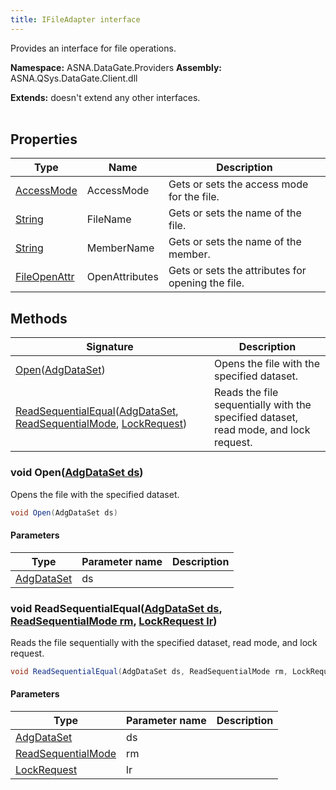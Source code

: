 ```yaml
---
title: IFileAdapter interface
---
```


Provides an interface for file operations.

**Namespace:** ASNA.DataGate.Providers
**Assembly:** ASNA.QSys.DataGate.Client.dll

**Extends:** doesn't extend any other interfaces.
<br>
<br>

## Properties

| Type | Name | Description
| --- | --- | --- 
| [AccessMode](/reference/datagate/datagate-common/access-mode.html) | AccessMode | Gets or sets the access mode for the file. |
| [String](https://learn.microsoft.com/en-us/dotnet/api/system.string?view=net-8.0) | FileName | Gets or sets the name of the file. |
| [String](https://learn.microsoft.com/en-us/dotnet/api/system.string?view=net-8.0) | MemberName | Gets or sets the name of the member. |
| [FileOpenAttr](/reference/datagate/datagate-providers/file-open-attr.html) | OpenAttributes | Gets or sets the attributes for opening the file. |

## Methods

| Signature | Description |
| --- | --- |
| [Open](#void-openadgdataset-ds)([AdgDataSet](/reference/datagate/datagate-client/adg-data-set.html)) | Opens the file with the specified dataset.
| [ReadSequentialEqual](#void-readsequentialequaladgdataset-ds-readsequentialmode-rm-lockrequest-lr)([AdgDataSet](/reference/datagate/datagate-client/adg-data-set.html), [ReadSequentialMode](/reference/datagate/datagate-common/read-sequential-mode.html), [LockRequest](/reference/datagate/datagate-common/lock-request.html)) | Reads the file sequentially with the specified dataset, read mode, and lock request.

### void Open([AdgDataSet ds](/reference/datagate/datagate-client/adg-data-set.html))

Opens the file with the specified dataset.

```cs
void Open(AdgDataSet ds)
```

#### Parameters

| Type | Parameter name | Description
| --- | --- | ---
| [AdgDataSet](/reference/datagate/datagate-client/adg-data-set.html) | ds | 

### void ReadSequentialEqual([AdgDataSet ds](/reference/datagate/datagate-client/adg-data-set.html), [ReadSequentialMode rm](/reference/datagate/datagate-common/read-sequential-mode.html), [LockRequest lr](/reference/datagate/datagate-common/lock-request.html))

Reads the file sequentially with the specified dataset, read mode, and lock request.

```cs
void ReadSequentialEqual(AdgDataSet ds, ReadSequentialMode rm, LockRequest lr)
```

#### Parameters

| Type | Parameter name | Description
| --- | --- | ---
| [AdgDataSet](/reference/datagate/datagate-client/adg-data-set.html) | ds | 
| [ReadSequentialMode](/reference/datagate/datagate-common/read-sequential-mode.html) | rm | 
| [LockRequest](/reference/datagate/datagate-common/lock-request.html) | lr | 
